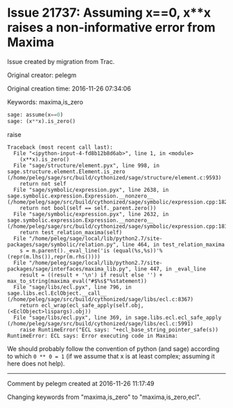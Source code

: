 # Issue 21737: Assuming x==0, x**x raises a non-informative error from Maxima

Issue created by migration from Trac.

Original creator: pelegm

Original creation time: 2016-11-26 07:34:06

Keywords: maxima,is_zero


```python
sage: assume(x==0)
sage: (x**x).is_zero()
```

raise

```pytb
Traceback (most recent call last):
  File "<ipython-input-4-fd8b12b8d6ab>", line 1, in <module>
    (x**x).is_zero()
  File "sage/structure/element.pyx", line 998, in sage.structure.element.Element.is_zero (/home/peleg/sage/src/build/cythonized/sage/structure/element.c:9593)
    return not self
  File "sage/symbolic/expression.pyx", line 2638, in sage.symbolic.expression.Expression.__nonzero__ (/home/peleg/sage/src/build/cythonized/sage/symbolic/expression.cpp:18221)
    return not bool(self == self._parent.zero())
  File "sage/symbolic/expression.pyx", line 2632, in sage.symbolic.expression.Expression.__nonzero__ (/home/peleg/sage/src/build/cythonized/sage/symbolic/expression.cpp:18101)
    return test_relation_maxima(self)
  File "/home/peleg/sage/local/lib/python2.7/site-packages/sage/symbolic/relation.py", line 464, in test_relation_maxima
    s = m.parent()._eval_line('is (equal(%s,%s))'%(repr(m.lhs()),repr(m.rhs())))
  File "/home/peleg/sage/local/lib/python2.7/site-packages/sage/interfaces/maxima_lib.py", line 447, in _eval_line
    result = ((result + '\n') if result else '') + max_to_string(maxima_eval("#$%s$"%statement))
  File "sage/libs/ecl.pyx", line 796, in sage.libs.ecl.EclObject.__call__ (/home/peleg/sage/src/build/cythonized/sage/libs/ecl.c:8367)
    return ecl_wrap(ecl_safe_apply(self.obj,(<EclObject>lispargs).obj))
  File "sage/libs/ecl.pyx", line 369, in sage.libs.ecl.ecl_safe_apply (/home/peleg/sage/src/build/cythonized/sage/libs/ecl.c:5991)
    raise RuntimeError("ECL says: "+ecl_base_string_pointer_safe(s))
RuntimeError: ECL says: Error executing code in Maxima: 
```


We should probably follow the convention of python (and sage) according to which `0 ** 0 = 1` (if we assume that x is at least complex; assuming it here does not help).


---

Comment by pelegm created at 2016-11-26 11:17:49

Changing keywords from "maxima,is_zero" to "maxima,is_zero,ecl".
